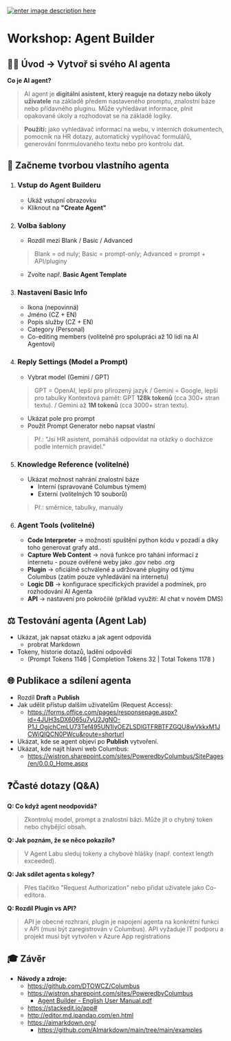 [![enter image description here](https://www.wistron.cz/wp-content/uploads/2022/10/logo-light.svg)](http://www.wistron.cz)
# Workshop: Agent Builder
## 👨‍🏫 Úvod → Vytvoř si svého AI agenta
**Co je AI agent?**
> AI agent je **digitální asistent, který reaguje na dotazy nebo úkoly uživatele** na základě předem nastaveného promptu, znalostní báze nebo přídavného pluginu. Může vyhledávat informace, plnit opakované úkoly a rozhodovat se na základě logiky. 

> **Použítí:** jako vyhledávač informací na webu, v interních dokumentech, pomocník na HR dotazy, automatický vyplňovač formulářů, generování fonrmulovaného textu nebo pro kontrolu dat.


## 🤖 **Začneme tvorbou vlastního agenta**

1. ### **Vstup do Agent Builderu**
	- Ukáž vstupní obrazovku
	- Kliknout na **"Create Agent"**

2. ### **Volba šablony**
	- Rozdíl mezi Blank / Basic / Advanced
	> Blank = od nuly; Basic = prompt-only; Advanced = prompt + API/pluginy
	- Zvolte např. **Basic Agent Template**

3. ### **Nastavení Basic Info**
	- Ikona (nepovinná)
	- Jméno (CZ + EN)
	- Popis služby (CZ + EN)
	- Category  (Personal)
	- Co-editing members (volitelně pro spolupráci až 10 lidi na AI Agentovi) 

4. ### **Reply Settings (Model a Prompt)**
	- Vybrat model (Gemini / GPT)
	> GPT = OpenAI, lepší pro přirozený jazyk / Gemini = Google, lepší pro tabulky
	> Kontextová pamět: GPT **128k tokenů** (cca 300+ stran textu). / Gemini až **1M tokenů**  (cca 3000+ stran textu).
	- Ukázat pole pro prompt
	- Použít Prompt Generator nebo napsat vlastní
	> Př.: "Jsi HR asistent, pomáháš odpovídat na otázky o docházce podle interních pravidel."

5. ### **Knowledge Reference (volitelné)**
	- Ukázat možnost nahrání znalostní báze
		- Interní  (spravované Columbus týmem)
		- Externí (volitelných 10 souborů)
	> Př.: směrnice, tabulky, manuály

6. ### **Agent Tools (volitelné)**
	- **Code Interpreter** → možnosti spuštění python kódu v pozadí a díky toho generovat grafy atd..
	- **Capture Web Content** → nová funkce pro taháni informací z internetu -   pouze ověřené weby jako .gov nebo .org
	- **Plugin** → oficiálně schválené  a udržované pluginy od týmu Columbus (zatím pouze vyhledávání na internetu)
	- **Logic DB** → konfigurace specifických pravidel a podmínek, pro rozhodování AI Agenta
	- **API** → nastavení pro pokročilé (příklad využití: AI chat v novém DMS)


## ⚖️ **Testování agenta (Agent Lab)**
- Ukázat, jak napsat otázku a jak agent odpovídá
	- probrat Markdown
- Tokeny, historie dotazů, ladění odpovědí
	- (Prompt Tokens  1146  | Completion Tokens  32  | Total Tokens  1178  )


## 🌐 **Publikace a sdílení agenta**
- Rozdíl **Draft** a **Publish**
- Jak udělit přístup dalším uživatelům (Request Access): 
	- https://forms.office.com/pages/responsepage.aspx?id=4JUH3sDX6065u7yU2JgNO-P1J_OgjchCmLU73Tef495UN1IyOEZLSDlGTFRBTFZGQU8wVkkxM1JCWiQlQCN0PWcu&route=shorturl
- Ukázat, kde se agent objeví po **Publish** vytvoření.
- Ukázat, kde najít hlavní web Columbus:  
	- https://wistron.sharepoint.com/sites/PoweredbyColumbus/SitePages/en/0.0.0_Home.aspx


## ❓**Časté dotazy (Q&A)**
**Q: Co když agent neodpovídá?**
> Zkontroluj model, prompt a znalostní bázi. Může jít o chybný token nebo chybějící obsah.

**Q: Jak poznám, že se něco pokazilo?**
> V Agent Labu sleduj tokeny a chybové hlášky (např. context length exceeded).

**Q: Jak sdílet agenta s kolegy?**
> Přes tlačítko "Request Authorization" nebo přidat uživatele jako Co-editora.

**Q: Rozdíl Plugin vs API?**
> API je obecné rozhraní, plugin je napojení agenta na konkrétní funkci v API (musí být zaregistrován v Columbus).
> API vyžaduje IT podporu a projekt musí být vytvořen v Azure App registrations


## 🎓 Závěr
- **Návody a zdroje:**
  - https://github.com/DTOWCZ/Columbus
  - https://wistron.sharepoint.com/sites/PoweredbyColumbus
	  - [Agent Builder - English User Manual.pdf](https://wistron.sharepoint.com/sites/PoweredbyColumbus/SiteAssets/Forms/AllItems.aspx?id=%2Fsites%2FPoweredbyColumbus%2FSiteAssets%2F%E6%AA%94%E6%A1%88%E9%80%A3%E7%B5%90%5FEn%2FAgent%20Builder%20%E6%93%8D%E4%BD%9C%E6%89%8B%E5%86%8A%5F20250325%5FEn%2Epdf&parent=%2Fsites%2FPoweredbyColumbus%2FSiteAssets%2F%E6%AA%94%E6%A1%88%E9%80%A3%E7%B5%90%5FEn&p=true&ga=1)
  - https://stackedit.io/app#
  - http://editor.md.ipandao.com/en.html
  - https://aimarkdown.org/
	  - https://github.com/AImarkdown/main/tree/main/examples


<!--stackedit_data:
eyJoaXN0b3J5IjpbLTE2NDc3OTc2MTQsLTE4NTg1MDgzNjMsMT
AwOTc4NTMxMSwtMTkxMjUzMDMxNywxNTc5OTk1Nzk5LDEwNjM2
MzczMywyMDM4OTAxMjQyXX0=
-->